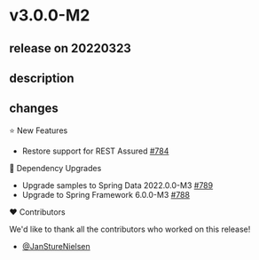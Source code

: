 # v3.0.0-M2

## release on 20220323

## description

## changes

⭐ New Features

* Restore support for REST Assured <a href="https://github.com/spring-projects/spring-restdocs/issues/784" data-hovercard-type="issue" data-hovercard-url="/spring-projects/spring-restdocs/issues/784/hovercard">#784</a>

🔨 Dependency Upgrades

* Upgrade samples to Spring Data 2022.0.0-M3 <a href="https://github.com/spring-projects/spring-restdocs/issues/789" data-hovercard-type="issue" data-hovercard-url="/spring-projects/spring-restdocs/issues/789/hovercard">#789</a>
* Upgrade to Spring Framework 6.0.0-M3 <a href="https://github.com/spring-projects/spring-restdocs/issues/788" data-hovercard-type="issue" data-hovercard-url="/spring-projects/spring-restdocs/issues/788/hovercard">#788</a>

❤️ Contributors

We'd like to thank all the contributors who worked on this release!

* <a href="https://github.com/JanStureNielsen">@JanStureNielsen</a>

